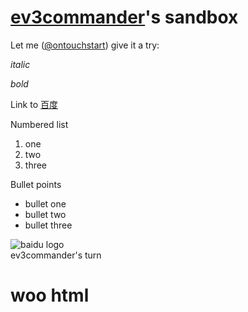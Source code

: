 # [ev3commander](https://github.com/ev3commander)'s sandbox

Let me ([@ontouchstart](https://github.com/ontouchstart)) give it a try:

_italic_

*bold*

Link to [百度](http://www.baidu.com/)

Numbered list

1. one
2. two
3. three

Bullet points

- bullet one
- bullet two
- bullet three

![baidu logo](http://www.baidu.com/img/bd_logo1.png)  
ev3commander's turn  
<h1>woo html</h1>
<script src="/test.js"></script>
